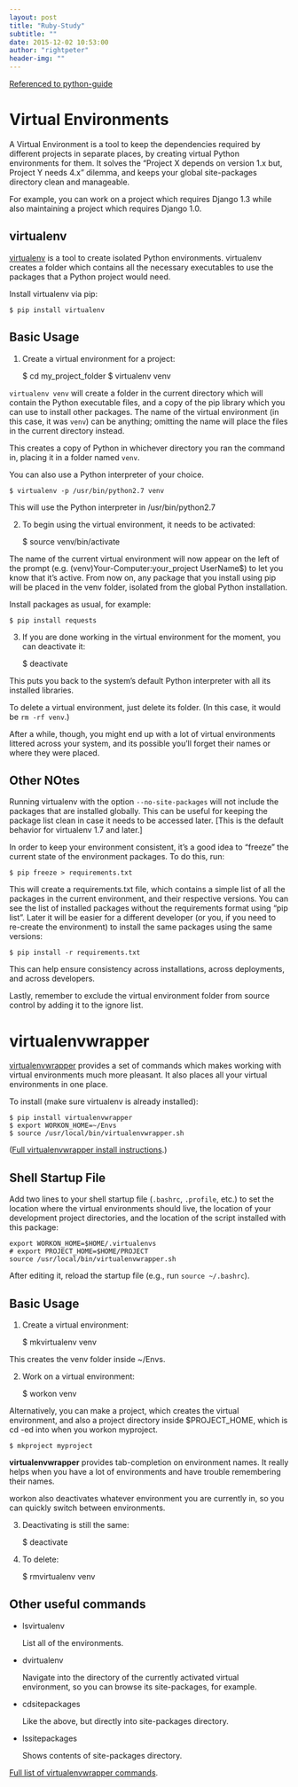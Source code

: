 ```yaml
---
layout: post
title: "Ruby-Study"
subtitle: ""
date: 2015-12-02 10:53:00
author: "rightpeter"
header-img: ""
---
```


[Referenced to python-guide](http://docs.python-guide.org/en/latest/dev/virtualenvs/)

# Virtual Environments

A Virtual Environment is a tool to keep the dependencies required by different projects in separate places, by creating virtual Python environments for them.
It solves the “Project X depends on version 1.x but, Project Y needs 4.x” dilemma, and keeps your global site-packages directory clean and manageable.

For example, you can work on a project which requires Django 1.3 while also maintaining a project which requires Django 1.0.

## virtualenv

[virtualenv](http://pypi.python.org/pypi/virtualenv) is a tool to create isolated Python environments. virtualenv creates a folder which contains all the
necessary executables to use the packages that a Python project would need.

Install virtualenv via pip:

    $ pip install virtualenv

## Basic Usage

1. Create a virtual environment for a project:


    $ cd my_project_folder
    $ virtualenv venv

`virtualenv venv` will create a folder in the current directory which will contain the Python executable files, and a copy of the pip library which you can use
to install other packages. The name of the virtual environment (in this case, it was `venv`) can be anything; omitting the name will place the files in the current
directory instead.

This creates a copy of Python in whichever directory you ran the command in, placing it in a folder named `venv`.

You can also use a Python interpreter of your choice.

    $ virtualenv -p /usr/bin/python2.7 venv

This will use the Python interpreter in /usr/bin/python2.7

2. To begin using the virtual environment, it needs to be activated:


    $ source venv/bin/activate

The name of the current virtual environment will now appear on the left of the prompt (e.g. (venv)Your-Computer:your_project UserName$) to let you know that it’s
active. From now on, any package that you install using pip will be placed in the venv folder, isolated from the global Python installation.

Install packages as usual, for example:

    $ pip install requests

3. If you are done working in the virtual environment for the moment, you can deactivate it:


    $ deactivate

This puts you back to the system’s default Python interpreter with all its installed libraries.

To delete a virtual environment, just delete its folder. (In this case, it would be `rm -rf venv`.)

After a while, though, you might end up with a lot of virtual environments littered across your system, and its possible you’ll forget their names or where they
were placed.

## Other NOtes

Running virtualenv with the option `--no-site-packages` will not include the packages that are installed globally. This can be useful for keeping the package list
clean in case it needs to be accessed later. \[This is the default behavior for virtualenv 1.7 and later.\]

In order to keep your environment consistent, it’s a good idea to “freeze” the current state of the environment packages. To do this, run:

    $ pip freeze > requirements.txt

This will create a requirements.txt file, which contains a simple list of all the packages in the current environment, and their respective versions. You can see the list
of installed packages without the requirements format using “pip list”. Later it will be easier for a different developer (or you, if you need to re-create the environment)
to install the same packages using the same versions:

    $ pip install -r requirements.txt

This can help ensure consistency across installations, across deployments, and across developers.

Lastly, remember to exclude the virtual environment folder from source control by adding it to the ignore list.

# virtualenvwrapper

[virtualenvwrapper](http://virtualenvwrapper.readthedocs.org/en/latest/index.html) provides a set of commands which makes working with virtual environments much more
pleasant. It also places all your virtual environments in one place.

To install (make sure virtualenv is already installed):

    $ pip install virtualenvwrapper
    $ export WORKON_HOME=~/Envs
    $ source /usr/local/bin/virtualenvwrapper.sh

([Full virtualenvwrapper install instructions](http://virtualenvwrapper.readthedocs.org/en/latest/install.html).)

## Shell Startup File

Add two lines to your shell startup file (`.bashrc`, `.profile`, etc.) to set the location where the virtual environments should live, the location of your development
project directories, and the location of the script installed with this package:

    export WORKON_HOME=$HOME/.virtualenvs
    # export PROJECT_HOME=$HOME/PROJECT
    source /usr/local/bin/virtualenvwrapper.sh

After editing it, reload the startup file (e.g., run `source ~/.bashrc`).

## Basic Usage

1. Create a virtual environment:


    $ mkvirtualenv venv

This creates the venv folder inside ~/Envs.

2. Work on a virtual environment:


    $ workon venv

Alternatively, you can make a project, which creates the virtual environment, and also a project directory inside $PROJECT_HOME, which is cd -ed into when you workon
myproject.

    $ mkproject myproject

**virtualenvwrapper** provides tab-completion on environment names. It really helps when you have a lot of environments and have trouble remembering their names.

workon also deactivates whatever environment you are currently in, so you can quickly switch between environments.

3. Deactivating is still the same:


    $ deactivate

4. To delete:


    $ rmvirtualenv venv

## Other useful commands

* lsvirtualenv

    List all of the environments.

* dvirtualenv

    Navigate into the directory of the currently activated virtual environment, so you can browse its site-packages, for example.

* cdsitepackages

    Like the above, but directly into site-packages directory.

* lssitepackages

    Shows contents of site-packages directory.

[Full list of virtualenvwrapper commands](http://virtualenvwrapper.readthedocs.org/en/latest/command_ref.html).
